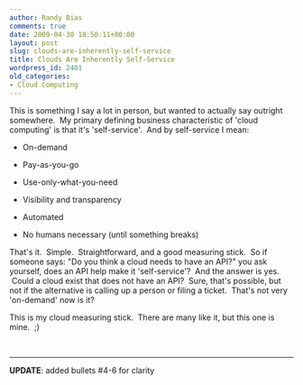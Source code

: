 ```yaml
---
author: Randy Bias
comments: true
date: 2009-04-30 18:50:11+00:00
layout: post
slug: clouds-are-inherently-self-service
title: Clouds Are Inherently Self-Service
wordpress_id: 2401
old_categories:
- Cloud Computing
---
```


This is something I say a lot in person, but wanted to actually say outright somewhere.  My primary defining business characteristic of 'cloud computing' is that it's 'self-service'.  And by self-service I mean:



	
  * On-demand

	
  * Pay-as-you-go

	
  * Use-only-what-you-need

	
  * Visibility and transparency

	
  * Automated

	
  * No humans necessary (until something breaks)


That's it.  Simple.  Straightforward, and a good measuring stick.  So if someone says: "Do you think a cloud needs to have an API?" you ask yourself, does an API help make it 'self-service'?  And the answer is yes.  Could a cloud exist that does not have an API?  Sure, that's possible, but not if the alternative is calling up a person or filing a ticket.  That's not very 'on-demand' now is it?

This is my cloud measuring stick.  There are many like it, but this one is mine.  ;)

 



* * *

**UPDATE**: added bullets #4-6 for clarity
